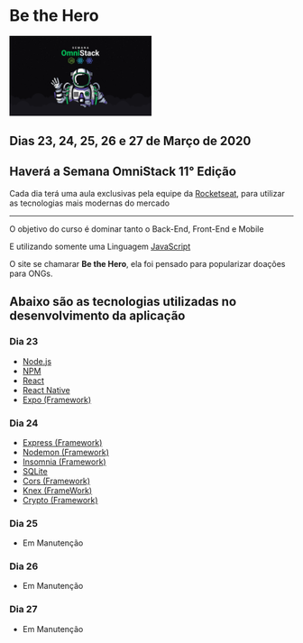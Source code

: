 # Be the Hero 
<img src="imagem/omnistack-wallpaper.png" width= 50% height=50%></a>

## Dias 23, 24, 25, 26 e 27 de Março de 2020 
## Haverá a Semana OmniStack 11° Edição

Cada dia terá uma aula exclusivas pela equipe da [Rocketseat](https://rocketseat.com.br), para utilizar as tecnologias mais modernas do mercado
<hr>

O objetivo do curso é dominar tanto o Back-End, Front-End e Mobile

E utilizando somente uma Linguagem [JavaScript](https://www.w3schools.com/js/)

O site se chamarar <b>Be the Hero</b>, ela foi pensado para popularizar doações para ONGs.

## <b>Abaixo são as tecnologias utilizadas no desenvolvimento da aplicação</b>

### Dia 23

* [Node.js](https://nodejs.org/en/)
* [NPM](https://docs.npmjs.com/about-npm/)
* [React](https://pt-br.reactjs.org/)
* [React Native](https://reactnative.dev/)
* [Expo (Framework)](https://expo.io/)

### Dia 24

* [Express (Framework)](https://expressjs.com/pt-br/)
* [Nodemon (Framework)](https://nodemon.io/)
* [Insomnia (Framework)](https://insomnia.rest/)
* [SQLite](https://www.sqlite.org/index.html)
* [Cors (Framework)](https://www.npmjs.com/package/cors)
* [Knex (FrameWork)](http://knexjs.org/)
* [Crypto (Framework)](https://nodejs.org/api/crypto.html)

### Dia 25

* Em Manutenção

### Dia 26

* Em Manutenção

### Dia 27

* Em Manutenção

